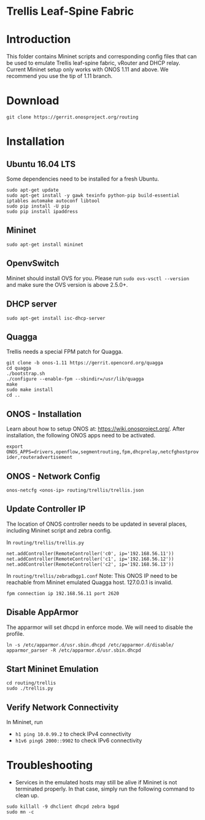 Trellis Leaf-Spine Fabric
=========================

# Introduction
This folder contains Mininet scripts and corresponding config files that
can be used to emulate Trellis leaf-spine fabric, vRouter and DHCP relay.
Current Mininet setup only works with ONOS 1.11 and above. We recommend you use the tip of 1.11 branch.

# Download
`git clone https://gerrit.onosproject.org/routing`

# Installation

## Ubuntu 16.04 LTS
Some dependencies need to be installed for a fresh Ubuntu.
```
sudo apt-get update
sudo apt-get install -y gawk texinfo python-pip build-essential iptables automake autoconf libtool
sudo pip install -U pip
sudo pip install ipaddress
```

## Mininet
`sudo apt-get install mininet`

## OpenvSwitch
Mininet should install OVS for you.
Please run `sudo ovs-vsctl --version` and make sure the OVS version is above 2.5.0+.

## DHCP server
`sudo apt-get install isc-dhcp-server`

## Quagga
Trellis needs a special FPM patch for Quagga.

```
git clone -b onos-1.11 https://gerrit.opencord.org/quagga
cd quagga
./bootstrap.sh
./configure --enable-fpm --sbindir=/usr/lib/quagga
make
sudo make install
cd ..
```

## ONOS - Installation
Learn about how to setup ONOS at: https://wiki.onosproject.org/.
After installation, the following ONOS apps need to be activated.

`export ONOS_APPS=drivers,openflow,segmentrouting,fpm,dhcprelay,netcfghostprovider,routeradvertisement`

## ONOS - Network Config
`onos-netcfg <onos-ip> routing/trellis/trellis.json`


## Update Controller IP
The location of ONOS controller needs to be updated in several places, including
Mininet script and zebra config.

In `routing/trellis/trellis.py`
```
net.addController(RemoteController('c0', ip='192.168.56.11'))
net.addController(RemoteController('c1', ip='192.168.56.12'))
net.addController(RemoteController('c2', ip='192.168.56.13'))
```

In `routing/trellis/zebradbgp1.conf`
Note: This ONOS IP need to be reachable from Mininet emulated Quagga host.
127.0.0.1 is invalid.
```
fpm connection ip 192.168.56.11 port 2620
```

## Disable AppArmor
The apparmor will set dhcpd in enforce mode. We will need to disable the profile.
```
ln -s /etc/apparmor.d/usr.sbin.dhcpd /etc/apparmor.d/disable/
apparmor_parser -R /etc/apparmor.d/usr.sbin.dhcpd
```

## Start Mininet Emulation
```
cd routing/trellis
sudo ./trellis.py
```

## Verify Network Connectivity
In Mininet, run
- `h1 ping 10.0.99.2` to check IPv4 connectivity
- `h1v6 ping6 2000::9902` to check IPv6 connectivity

# Troubleshooting
- Services in the emulated hosts may still be alive if Mininet is not terminated properly.
In that case, simply run the following command to clean up.
```
sudo killall -9 dhclient dhcpd zebra bgpd
sudo mn -c
```
